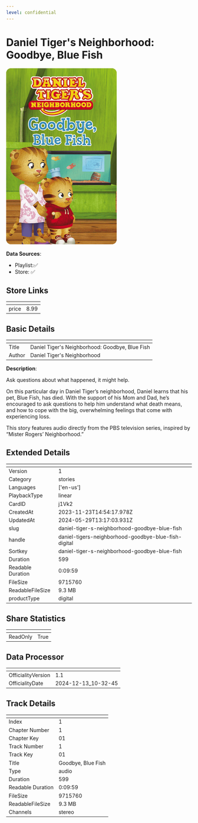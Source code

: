 ```yaml
---
level: confidential
---
```

# Daniel Tiger's Neighborhood: Goodbye, Blue Fish

![card_[j1Vk2].png](../../img/cards/card_[j1Vk2].png)

**Data Sources**: 

- Playlist:✅
- Store: ✅


## Store Links

| <!-- --> | <!-- --> |
| - | - |
| price | 8.99 |


## Basic Details

| <!-- --> | <!-- --> |
| - | - |
| Title | Daniel Tiger's Neighborhood: Goodbye, Blue Fish |
| Author | Daniel Tiger's Neighborhood |

**Description**:

Ask questions about what happened, it might help.

On this particular day in Daniel Tiger’s neighborhood, Daniel learns that his pet, Blue Fish, has died. With the support of his Mom and Dad, he’s encouraged to ask questions to help him understand what death means, and how to cope with the big, overwhelming feelings that come with experiencing loss.

This story features audio directly from the PBS television series, inspired by “Mister Rogers’ Neighborhood.”


## Extended Details

| <!-- --> | <!-- --> |
| - | - |
| Version | 1 |
| Category | stories |
| Languages | ['en-us'] |
| PlaybackType | linear |
| CardID | j1Vk2 |
| CreatedAt | 2023-11-23T14:54:17.978Z |
| UpdatedAt | 2024-05-29T13:17:03.931Z |
| slug | daniel-tiger-s-neighborhood-goodbye-blue-fish |
| handle | daniel-tigers-neighborhood-goodbye-blue-fish-digital |
| Sortkey | daniel-tiger-s-neighborhood-goodbye-blue-fish |
| Duration | 599 |
| Readable Duration | 0:09:59 |
| FileSize | 9715760 |
| ReadableFileSize | 9.3 MB |
| productType | digital |


## Share Statistics

| <!-- --> | <!-- --> |
| - | - |
| ReadOnly | True |


## Data Processor

| <!-- --> | <!-- --> |
| - | - |
| OfficialityVersion | 1.1
| OfficialityDate | 2024-12-13_10-32-45


## Track Details

| <!-- --> | <!-- --> |
| - | - |
| Index | 1 |
| Chapter Number | 1 |
| Chapter Key | 01 |
| Track Number | 1 |
| Track Key | 01 |
| Title | Goodbye, Blue Fish |
| Type | audio |
| Duration | 599 |
| Readable Duration | 0:09:59 |
| FileSize | 9715760 |
| ReadableFileSize | 9.3 MB |
| Channels | stereo |

